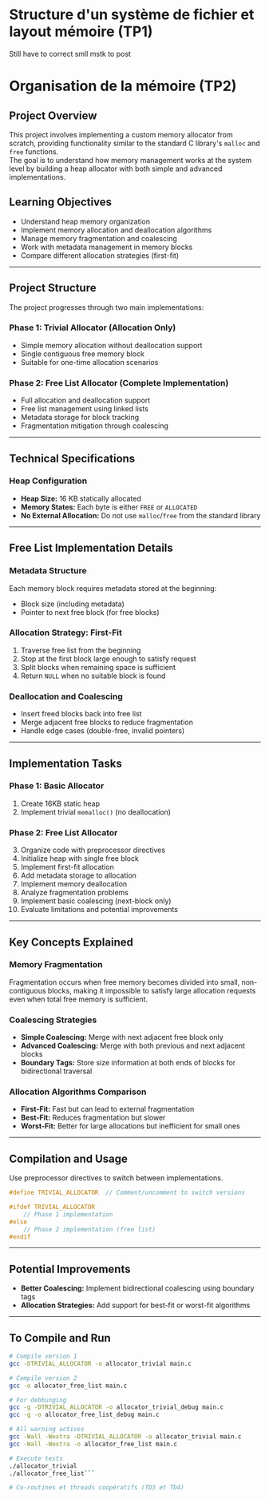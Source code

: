 # Structure d'un système de fichier et layout mémoire (TP1)

Still have to correct smll mstk to post

# Organisation de la mémoire (TP2)

## Project Overview
This project involves implementing a custom memory allocator from scratch, providing functionality similar to the standard C library's `malloc` and `free` functions.  
The goal is to understand how memory management works at the system level by building a heap allocator with both simple and advanced implementations.

## Learning Objectives
- Understand heap memory organization  
- Implement memory allocation and deallocation algorithms  
- Manage memory fragmentation and coalescing  
- Work with metadata management in memory blocks  
- Compare different allocation strategies (first-fit)  

---

## Project Structure
The project progresses through two main implementations:

### Phase 1: Trivial Allocator (Allocation Only)
- Simple memory allocation without deallocation support  
- Single contiguous free memory block  
- Suitable for one-time allocation scenarios  

### Phase 2: Free List Allocator (Complete Implementation)
- Full allocation and deallocation support  
- Free list management using linked lists  
- Metadata storage for block tracking  
- Fragmentation mitigation through coalescing  

---

## Technical Specifications

### Heap Configuration
- **Heap Size:** 16 KB statically allocated  
- **Memory States:** Each byte is either `FREE` or `ALLOCATED`  
- **No External Allocation:** Do not use `malloc`/`free` from the standard library  

---

## Free List Implementation Details

### Metadata Structure
Each memory block requires metadata stored at the beginning:
- Block size (including metadata)  
- Pointer to next free block (for free blocks)  

### Allocation Strategy: First-Fit
1. Traverse free list from the beginning  
2. Stop at the first block large enough to satisfy request  
3. Split blocks when remaining space is sufficient  
4. Return `NULL` when no suitable block is found  

### Deallocation and Coalescing
- Insert freed blocks back into free list  
- Merge adjacent free blocks to reduce fragmentation  
- Handle edge cases (double-free, invalid pointers)  

---

## Implementation Tasks

### Phase 1: Basic Allocator
1. Create 16KB static heap  
2. Implement trivial `memalloc()` (no deallocation)  

### Phase 2: Free List Allocator
3. Organize code with preprocessor directives  
4. Initialize heap with single free block  
5. Implement first-fit allocation  
6. Add metadata storage to allocation  
7. Implement memory deallocation  
8. Analyze fragmentation problems  
9. Implement basic coalescing (next-block only)  
10. Evaluate limitations and potential improvements  

---

## Key Concepts Explained

### Memory Fragmentation
Fragmentation occurs when free memory becomes divided into small, non-contiguous blocks, making it impossible to satisfy large allocation requests even when total free memory is sufficient.

### Coalescing Strategies
- **Simple Coalescing:** Merge with next adjacent free block only  
- **Advanced Coalescing:** Merge with both previous and next adjacent blocks  
- **Boundary Tags:** Store size information at both ends of blocks for bidirectional traversal  

### Allocation Algorithms Comparison
- **First-Fit:** Fast but can lead to external fragmentation  
- **Best-Fit:** Reduces fragmentation but slower  
- **Worst-Fit:** Better for large allocations but inefficient for small ones  

---

## Compilation and Usage
Use preprocessor directives to switch between implementations.

```c
#define TRIVIAL_ALLOCATOR  // Comment/uncomment to switch versions

#ifdef TRIVIAL_ALLOCATOR
    // Phase 1 implementation
#else
    // Phase 2 implementation (free list)
#endif
```

---

## Potential Improvements
- **Better Coalescing:** Implement bidirectional coalescing using boundary tags  
- **Allocation Strategies:** Add support for best-fit or worst-fit algorithms 

---

## To Compile and Run

```bash
# Compile version 1 
gcc -DTRIVIAL_ALLOCATOR -o allocator_trivial main.c

# Compile version 2
gcc -o allocator_free_list main.c

# For debbunging
gcc -g -DTRIVIAL_ALLOCATOR -o allocator_trivial_debug main.c
gcc -g -o allocator_free_list_debug main.c

# All warning actives
gcc -Wall -Wextra -DTRIVIAL_ALLOCATOR -o allocator_trivial main.c
gcc -Wall -Wextra -o allocator_free_list main.c

# Execute tests
./allocator_trivial
./allocator_free_list```

# Co-routines et threads coopératifs (TD3 et TD4) 

